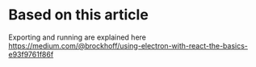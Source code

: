 # Based on this article
Exporting and running are explained here <br/>
https://medium.com/@brockhoff/using-electron-with-react-the-basics-e93f9761f86f
